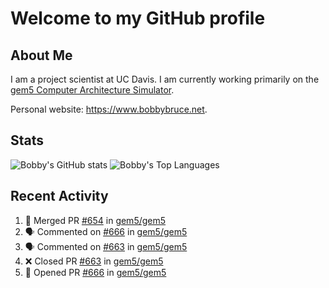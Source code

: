 # Welcome to my GitHub profile

## About Me

I am a project scientist at UC Davis. I am currently working primarily on the [gem5 Computer Architecture Simulator](https://github.com/gem5).

Personal website: <https://www.bobbybruce.net>.

## Stats

![Bobby's GitHub stats](https://github-readme-stats.vercel.app/api?username=bobbyrbruce&show_icons=true&theme=responsive&include_all_commits=true&count_private=true&show=reviews&disable_animations=true)
![Bobby's Top Languages ](https://github-readme-stats.vercel.app/api/top-langs/?username=bobbyrbruce&layout=compact&theme=responsive&count_private=true&langs_count=10&disable_animations=true)

## Recent Activity

<!--START_SECTION:activity-->
1. 🎉 Merged PR [#654](https://github.com/gem5/gem5/pull/654) in [gem5/gem5](https://github.com/gem5/gem5)
2. 🗣 Commented on [#666](https://github.com/gem5/gem5/pull/666#issuecomment-1846462791) in [gem5/gem5](https://github.com/gem5/gem5)
3. 🗣 Commented on [#663](https://github.com/gem5/gem5/pull/663#issuecomment-1846461705) in [gem5/gem5](https://github.com/gem5/gem5)
4. ❌ Closed PR [#663](https://github.com/gem5/gem5/pull/663) in [gem5/gem5](https://github.com/gem5/gem5)
5. 💪 Opened PR [#666](https://github.com/gem5/gem5/pull/666) in [gem5/gem5](https://github.com/gem5/gem5)
<!--END_SECTION:activity-->
